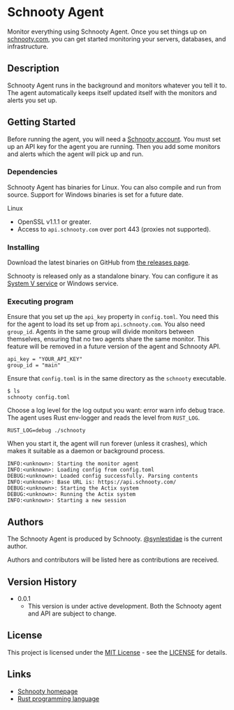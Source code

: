 ### 
# Schnooty Agent

Monitor everything using Schnooty Agent. Once you set things up on [schnooty.com](https://schnooty.com), you can get started
monitoring your servers, databases, and infrastructure.

## Description

Schnooty Agent runs in the background and monitors whatever you tell it to. The agent automatically keeps itself updated itself with the monitors and alerts you
set up. 

## Getting Started

Before running the agent, you will need a [Schnooty account](https://www.schnooty.com). You must set up an API key for the agent you are running.
Then you add some monitors and alerts which the agent will pick up and run.


### Dependencies

Schnooty Agent has binaries for Linux. You can also compile and run from source. Support for Windows binaries is set for a future date.

Linux
* OpenSSL v1.1.1 or greater.
* Access to `api.schnooty.com` over port 443 (proxies not supported).

### Installing

Download the latest binaries on GitHub from [the releases page](https://github.com/Schnooty/agent/releases).

Schnooty is released only as a standalone binary. You can configure it as [System V service](https://www.digitalocean.com/community/tutorials/how-to-configure-a-linux-service-to-start-automatically-after-a-crash-or-reboot-part-1-practical-examples) or Windows service.


### Executing program

Ensure that you set up the `api_key` property in `config.toml`. You need this for the agent to load its set up 
from `api.schnooty.com`. You also need `group_id`. Agents in the same group will divide monitors between themselves, ensuring that
no two agents share the same monitor. This feature will be removed in a future version of the agent and Schnooty API.

```
api_key = "YOUR_API_KEY"
group_id = "main"
```

Ensure that `config.toml` is in the same directory as the `schnooty` executable. 

```
$ ls 
schnooty config.toml
```

Choose a log level for the log output you want: error warn info debug trace. The agent uses Rust env-logger
and reads the level from `RUST_LOG`. 

```
RUST_LOG=debug ./schnooty
```

When you start it, the agent will run forever (unless it crashes), which 
makes it suitable as a daemon or background process.

```
INFO:<unknown>: Starting the monitor agent
INFO:<unknown>: Loading config from config.toml
DEBUG:<unknown>: Loaded config successfully. Parsing contents
INFO:<unknown>: Base URL is: https://api.schnooty.com/
DEBUG:<unknown>: Starting the Actix system
DEBUG:<unknown>: Running the Actix system
INFO:<unknown>: Starting a new session
```
## Authors

The Schnooty Agent is produced by Schnooty. [@synlestidae](https://github.com/synlestidae) is the current author.

Authors and contributors will be listed here as contributions are received.

## Version History

* 0.0.1
    * This version is under active development. Both the Schnooty agent and API are subject to change.

## License

This project is licensed under the [MIT License](https://opensource.org/licenses/MIT) - see the [LICENSE](LICENCE) for details.

## Links

* [Schnooty homepage](https://www.schnooty.com)
* [Rust programming language](https://rust-lang.org)
